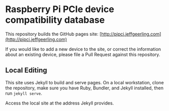 # Raspberry Pi PCIe device compatibility database

This repository builds the GitHub pages site: [http://pipci.jeffgeerling.com](http://pipci.jeffgeerling.com)

If you would like to add a new device to the site, or correct the information about an existing device, please file a Pull Request against this repository.

## Local Editing

This site uses Jekyll to build and serve pages. On a local workstation, clone the repository, make sure you have Ruby, Bundler, and Jekyll installed, then run `jekyll serve`.

Access the local site at the address Jekyll provides.
